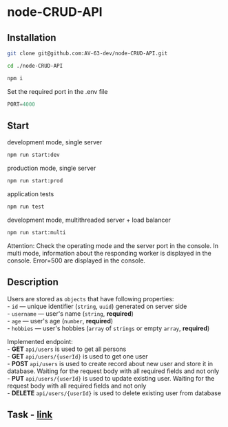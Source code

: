 # node-CRUD-API

## Installation
```bash
git clone git@github.com:AV-63-dev/node-CRUD-API.git

cd ./node-CRUD-API

npm i
```
Set the required port in the .env file
```js
PORT=4000
```

## Start
development mode, single server
```bash
npm run start:dev
```
production mode, single server
```bash
npm run start:prod
```
application tests
```bash
npm run test
```
development mode, multithreaded server + load balancer
```bash
npm run start:multi
```
Attention: Check the operating mode and the server port in the console. In multi mode, information about the responding worker is displayed in the console. Error=500 are displayed in the console.

## Description
Users are stored as `objects` that have following properties:  
    - `id` — unique identifier (`string`, `uuid`) generated on server side  
    - `username` — user's name (`string`, **required**)  
    - `age` — user's age (`number`, **required**)  
    - `hobbies` — user's hobbies (`array` of `strings` or empty `array`, **required**)  
    
Implemented endpoint:  
    - **GET** `api/users` is used to get all persons  
    - **GET** `api/users/{userId}` is used to get one user  
    - **POST** `api/users` is used to create record about new user and store it in database. Waiting for the request body with all required fields and not only  
    - **PUT** `api/users/{userId}` is used to update existing user. Waiting for the request body with all required fields and not only  
    - **DELETE** `api/users/{userId}` is used to delete existing user from database  
    
 ## Task - [link](https://github.com/AlreadyBored/nodejs-assignments/blob/main/assignments/crud-api/assignment.md)
